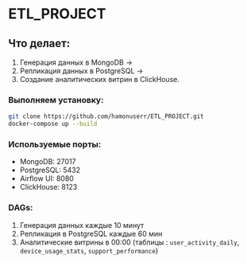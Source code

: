 # ETL_PROJECT

## Что делает:

1) Генерация данных в MongoDB ->
2) Репликация данных в PostgreSQL ->
3) Создание аналитических витрин в ClickHouse.


### Выполняем установку:
```bash
git clone https://github.com/hamonuserr/ETL_PROJECT.git
docker-compose up --build
```

### Используемые порты:

- MongoDB: 27017
- PostgreSQL: 5432
- Airflow UI: 8080
- ClickHouse: 8123

### DAGs:
1) Генерация данных каждые 10 минут  
2) Репликация в PostgreSQL каждые 60 мин 
3) Аналитические витрины в 00:00 (таблицы : `user_activity_daily`, `device_usage_stats`, `support_performance`)